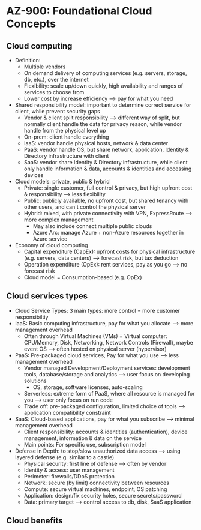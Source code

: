 # AZ-900: Foundational Cloud Concepts

## Cloud computing
  - Definition:
    + Multiple vendors
    + On demand delivery of computing services (e.g. servers, storage, db, etc.), over the internet
    + Flexibility: scale up/down quickly, high availability and ranges of services to choose from
    + Lower cost by increase efficiency --> pay for what you need
  - Shared responsibility model: important to determine correct service for client, while prevent security gaps
    + Vendor & client split responsibility --> different way of split, but normally client handle the data for privacy reason, while vendor handle from the physical level up
    + On-prem: client handle everything
    + IaaS: vendor handle physical hosts, network & data center
    + PaaS: vendor handle OS, but share network, application, Identity & Directory infrastructure with client
    + SaaS: vendor share Identity & Directory infrastructure, while client only handle information & data, accounts & identities and accessing devices
  - Cloud models: private, public & hybrid
    + Private: single customer, full control & privacy, but high upfront cost & responsibility --> less flexibility
    + Public: publicly available, no upfront cost, but shared tenancy with other users, and can't control the physical server
    + Hybrid: mixed, with private connectivity with VPN, ExpressRoute --> more complex management
      - May also include connect multiple public clouds
      - Azure Arc: manage Azure + non-Azure resources together in Azure service
  - Economy of cloud computing
    + Capital expenditure (CapEx): upfront costs for physical infrastructure (e.g. servers, data centers) --> forecast risk, but tax deduction
    + Operation expenditure (OpEx): rent services, pay as you go --> no forecast risk
    + Cloud model = Consumption-based (e.g. OpEx)

## Cloud services types
  - Cloud Service Types: 3 main types: more control = more customer responsibiltiy
  - IaaS: Basic computing infrastructure, pay for what you allocate --> more management overhead
    + Often through Virtual Machines (VMs) = Virtual computer: CPU/Memory, Disk, Networking, Network Controls (Firewall), maybe event OS --> often hosted on physical server (hypervisor)
  - PaaS: Pre-packaged cloud services, Pay for what you use  --> less management overhead
    + Vendor managed Development/Deployment services: development tools, database/storage and analytics --> user focus on developing solutions
      - OS, storage, software licenses, auto-scaling
    + Serverless: extreme form of PaaS, where all resource is managed for you --> user only focus on run code
    + Trade off: pre-packaged configuration, limited choice of tools --> application compatibility constraint
  - SaaS: Cloud-based applications, pay for what you subscribe --> minimal management overhead
    + Client responsibility: accounts & identities (authentication), device management, information & data on the service
    + Main points: For specific use, subscription model 
  - Defense in Depth: to stop/slow unauthorized data access --> using layered defense (e.g. similar to a castle)
    + Physical security: first line of defense --> often by vendor
    + Identity & access: user management
    + Perimeter: firewalls/DDoS protection
    + Network: secure (by limit) connectivity between resources
    + Compute: secure virtual machines, endpoint, OS patching
    + Application: design/fix security holes, secure secrets/password
    + Data: primary target --> control access to db, disk, SaaS application

## Cloud benefits